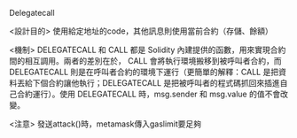 Delegatecall

<設計目的>
使用給定地址的code，其他訊息則使用當前合約（存儲、餘額）

<機制>
DELEGATECALL 和 CALL 都是 Solidity 內建提供的函數，用來實現合約間的相互調用。兩者的差別在於， CALL 會將執行環境搬移到被呼叫者合約，而 DELEGATECALL 則是在呼叫者合約的環境下運行（更簡單的解釋：CALL 是把資料丟給下個合約讓他執行；DELEGATECALL 是把被呼叫者的程式碼抓回來插進自己合約運行）。使用 DELEGATECALL 時，msg.sender 和 msg.value 的值不會改變。

<注意>
發送attack()時，metamask傳入gaslimit要足夠